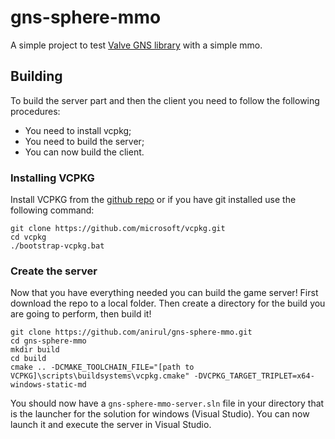 # gns-sphere-mmo

A simple project to test [Valve GNS library](https://github.com/ValveSoftware/GameNetworkingSockets) with a simple mmo.

## Building

To build the server part and then the client you need to follow the following procedures: 

- You need to install vcpkg;
- You need to build the server;
- You can now build the client.

### Installing VCPKG

Install VCPKG from the [github repo](https://github.com/microsoft/vcpkg/) or if you have git installed use the following command:

```pwrsh
git clone https://github.com/microsoft/vcpkg.git
cd vcpkg
./bootstrap-vcpkg.bat
```

### Create the server

Now that you have everything needed you can build the game server! First
download the repo to a local folder. Then create a directory for the build
you are going to perform, then build it!

```pwrsh
git clone https://github.com/anirul/gns-sphere-mmo.git
cd gns-sphere-mmo
mkdir build
cd build
cmake .. -DCMAKE_TOOLCHAIN_FILE="[path to VCPKG]\scripts\buildsystems\vcpkg.cmake" -DVCPKG_TARGET_TRIPLET=x64-windows-static-md
```

You should now have a `gns-sphere-mmo-server.sln` file in your directory that is the
launcher for the solution for windows (Visual Studio). You can now launch it
and execute the server in Visual Studio.
